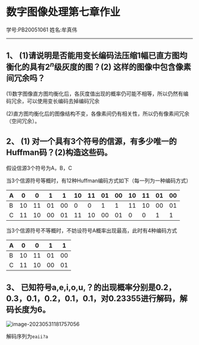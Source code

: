 # 数字图像处理第七章作业

学号:PB20051061			姓名:牟真伟

---

## 1、 (1)请说明是否能用变长编码法压缩1幅已直方图均衡化的具有$2^n$级灰度的图？(2) 这样的图像中包含像素间冗余吗？

(1)数字图像直方图均衡化后，各灰度值出现的概率仍可能不相等，所以仍然有编码冗余，可以使用变长编码去掉编码冗余

(2)直方图均衡化后的图像结构不变，各像素间仍有相关性，所以仍有像素间冗余（空间冗余）。


## 2、 (1) 对一个具有3个符号的信源，有多少唯一的Huffman码？(2)构造这些码。

假设信源3个符号为A，B，C

当3个信源符号等概时，有12种Huffman编码方式如下（每一列为一种编码方式）

| A    | 0    | 0    | 1    | 1    | 10   | 11   | 01   | 00   | 10   | 11   | 01   | 00   |
| ---- | ---- | ---- | ---- | ---- | ---- | ---- | ---- | ---- | ---- | ---- | ---- | ---- |
| B    | 10   | 11   | 01   | 00   | 0    | 0    | 1    | 1    | 11   | 10   | 00   | 01   |
| C    | 11   | 10   | 00   | 01   | 11   | 10   | 00   | 01   | 0    | 0    | 1    | 1    |

当3个信源符号不等概时，不妨设符号A概率出现最高，此时有4种编码方式

| A    | 0    | 0    | 1    | 1    |
| ---- | ---- | ---- | ---- | ---- |
| B    | 10   | 11   | 01   | 00   |
| C    | 11   | 10   | 00   | 01   |


## 3、 已知符号a,e,i,o,u,？的出现概率分别是0.2，0.3，0.1，0.2，0.1，0.1，对0.23355进行解码，解码长度为6。

![image-20230531181757056](http://img.zwmu.top/PicGo/202305311817142.png)

解码序列为`eaii?a`